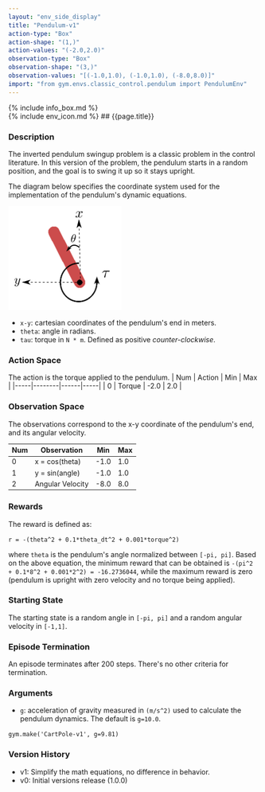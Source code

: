 ```yaml
---
layout: "env_side_display"
title: "Pendulum-v1"
action-type: "Box"
action-shape: "(1,)"
action-values: "(-2.0,2.0)"
observation-type: "Box"
observation-shape: "(3,)"
observation-values: "[(-1.0,1.0), (-1.0,1.0), (-8.0,8.0)]"
import: "from gym.envs.classic_control.pendulum import PendulumEnv"
---
```


<div class="docu-info" markdown="1">
{% include info_box.md %}
</div>

<div class="docu-content" markdown="1">
<div class="appear_big env-title" markdown="1">
{% include env_icon.md %}
## {{page.title}}

</div>

### Description

The inverted pendulum swingup problem is a classic problem in the control literature. In this
version of the problem, the pendulum starts in a random position, and the goal is to swing it up so
it stays upright.

The diagram below specifies the coordinate system used for the implementation of the pendulum's
dynamic equations.

![Pendulum Coordinate System](./diagrams/pendulum.png)

- `x-y`: cartesian coordinates of the pendulum's end in meters.
- `theta`: angle in radians.
- `tau`: torque in `N * m`. Defined as positive _counter-clockwise_.

### Action Space
The action is the torque applied to the pendulum. 
| Num | Action | Min  | Max |
|-----|--------|------|-----|
| 0   | Torque | -2.0 | 2.0 |


### Observation Space
The observations correspond to the x-y coordinate of the pendulum's end, and its angular velocity.

| Num | Observation      | Min  | Max |
|-----|------------------|------|-----|
| 0   | x = cos(theta)   | -1.0 | 1.0 |
| 1   | y = sin(angle)   | -1.0 | 1.0 |
| 2   | Angular Velocity | -8.0 | 8.0 |

### Rewards
The reward is defined as:
```
r = -(theta^2 + 0.1*theta_dt^2 + 0.001*torque^2)
```
where `theta` is the pendulum's angle normalized between `[-pi, pi]`.
Based on the above equation, the minimum reward that can be obtained is `-(pi^2 + 0.1*8^2 +
0.001*2^2) = -16.2736044`, while the maximum reward is zero (pendulum is
upright with zero velocity and no torque being applied).

### Starting State
The starting state is a random angle in `[-pi, pi]` and a random angular velocity in `[-1,1]`.

### Episode Termination
An episode terminates after 200 steps. There's no other criteria for termination.

### Arguments
- `g`: acceleration of gravity measured in `(m/s^2)` used to calculate the pendulum dynamics. The default is
  `g=10.0`.

```
gym.make('CartPole-v1', g=9.81)
```

### Version History

* v1: Simplify the math equations, no difference in behavior.
* v0: Initial versions release (1.0.0)
